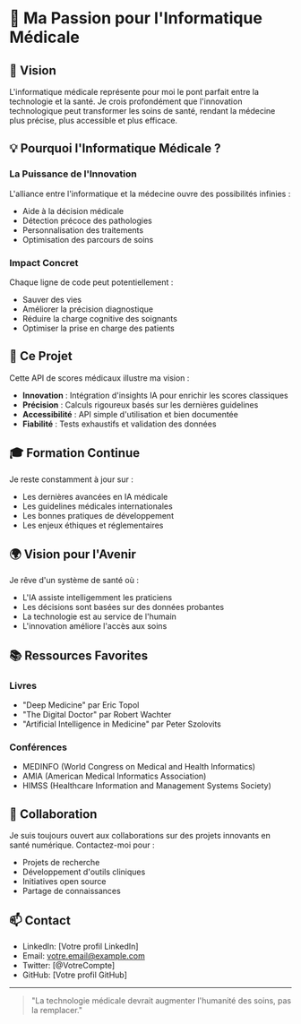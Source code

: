 # 🌟 Ma Passion pour l'Informatique Médicale

## 🎯 Vision

L'informatique médicale représente pour moi le pont parfait entre la technologie et la santé. Je crois profondément que l'innovation technologique peut transformer les soins de santé, rendant la médecine plus précise, plus accessible et plus efficace.

## 💡 Pourquoi l'Informatique Médicale ?

### La Puissance de l'Innovation
L'alliance entre l'informatique et la médecine ouvre des possibilités infinies :
- Aide à la décision médicale
- Détection précoce des pathologies
- Personnalisation des traitements
- Optimisation des parcours de soins

### Impact Concret
Chaque ligne de code peut potentiellement :
- Sauver des vies
- Améliorer la précision diagnostique
- Réduire la charge cognitive des soignants
- Optimiser la prise en charge des patients

## 🚀 Ce Projet

Cette API de scores médicaux illustre ma vision :
- **Innovation** : Intégration d'insights IA pour enrichir les scores classiques
- **Précision** : Calculs rigoureux basés sur les dernières guidelines
- **Accessibilité** : API simple d'utilisation et bien documentée
- **Fiabilité** : Tests exhaustifs et validation des données

## 🎓 Formation Continue

Je reste constamment à jour sur :
- Les dernières avancées en IA médicale
- Les guidelines médicales internationales
- Les bonnes pratiques de développement
- Les enjeux éthiques et réglementaires

## 🌍 Vision pour l'Avenir

Je rêve d'un système de santé où :
- L'IA assiste intelligemment les praticiens
- Les décisions sont basées sur des données probantes
- La technologie est au service de l'humain
- L'innovation améliore l'accès aux soins

## 📚 Ressources Favorites

### Livres
- "Deep Medicine" par Eric Topol
- "The Digital Doctor" par Robert Wachter
- "Artificial Intelligence in Medicine" par Peter Szolovits

### Conférences
- MEDINFO (World Congress on Medical and Health Informatics)
- AMIA (American Medical Informatics Association)
- HIMSS (Healthcare Information and Management Systems Society)

## 🤝 Collaboration

Je suis toujours ouvert aux collaborations sur des projets innovants en santé numérique. Contactez-moi pour :
- Projets de recherche
- Développement d'outils cliniques
- Initiatives open source
- Partage de connaissances

## 📫 Contact

- LinkedIn: [Votre profil LinkedIn]
- Email: votre.email@example.com
- Twitter: [@VotreCompte]
- GitHub: [Votre profil GitHub]

---

> "La technologie médicale devrait augmenter l'humanité des soins, 
> pas la remplacer."
